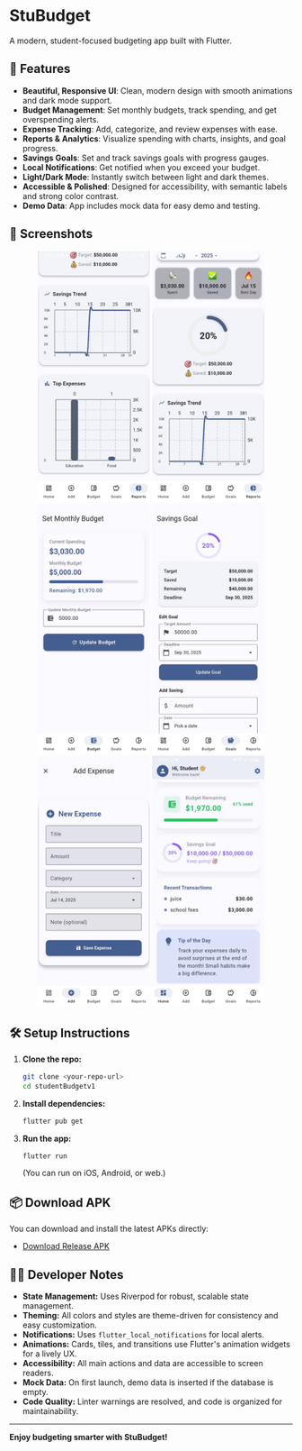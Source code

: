 # StuBudget

A modern, student-focused budgeting app built with Flutter.

## 🚀 Features
- **Beautiful, Responsive UI**: Clean, modern design with smooth animations and dark mode support.
- **Budget Management**: Set monthly budgets, track spending, and get overspending alerts.
- **Expense Tracking**: Add, categorize, and review expenses with ease.
- **Reports & Analytics**: Visualize spending with charts, insights, and goal progress.
- **Savings Goals**: Set and track savings goals with progress gauges.
- **Local Notifications**: Get notified when you exceed your budget.
- **Light/Dark Mode**: Instantly switch between light and dark themes.
- **Accessible & Polished**: Designed for accessibility, with semantic labels and strong color contrast.
- **Demo Data**: App includes mock data for easy demo and testing.

## 📸 Screenshots

<p align="center">
  <img src="screenshots/WhatsApp%20Image%202025-07-14%20at%2020.46.16.jpeg" alt="screenshot1" width="200"/>
  <img src="screenshots/WhatsApp%20Image%202025-07-14%20at%2020.46.17.jpeg" alt="screenshot2" width="200"/>
  <img src="screenshots/WhatsApp%20Image%202025-07-14%20at%2020.46.20.jpeg" alt="screenshot3" width="200"/>
  <img src="screenshots/WhatsApp%20Image%202025-07-14%20at%2020.46.20%20(1).jpeg" alt="screenshot4" width="200"/>
  <img src="screenshots/WhatsApp%20Image%202025-07-14%20at%2020.46.21.jpeg" alt="screenshot5" width="200"/>
  <img src="screenshots/WhatsApp%20Image%202025-07-14%20at%2020.46.21%20(1).jpeg" alt="screenshot6" width="200"/>
</p>

## 🛠️ Setup Instructions
1. **Clone the repo:**
   ```bash
   git clone <your-repo-url>
   cd studentBudgetv1
   ```
2. **Install dependencies:**
   ```bash
   flutter pub get
   ```
3. **Run the app:**
   ```bash
   flutter run
   ```
   (You can run on iOS, Android, or web.)

## 📦 Download APK

You can download and install the latest APKs directly:

- [Download Release APK](Stubudgetapk/app-release.apk)

## 👩‍💻 Developer Notes
- **State Management:** Uses Riverpod for robust, scalable state management.
- **Theming:** All colors and styles are theme-driven for consistency and easy customization.
- **Notifications:** Uses `flutter_local_notifications` for local alerts.
- **Animations:** Cards, tiles, and transitions use Flutter's animation widgets for a lively UX.
- **Accessibility:** All main actions and data are accessible to screen readers.
- **Mock Data:** On first launch, demo data is inserted if the database is empty.
- **Code Quality:** Linter warnings are resolved, and code is organized for maintainability.

---

**Enjoy budgeting smarter with StuBudget!**
